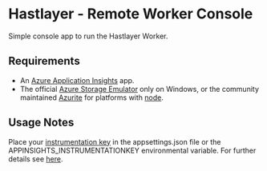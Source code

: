 ﻿# Hastlayer - Remote Worker Console



Simple console app to run the Hastlayer Worker.



## Requirements

* An [Azure Application Insights](https://docs.microsoft.com/en-us/azure/azure-monitor/app/create-new-resource) app.
* The official [Azure Storage Emulator](https://docs.microsoft.com/en-us/azure/storage/common/storage-use-emulator) only on Windows, or the community maintained [Azurite](https://github.com/azure/azurite) for platforms with [node](https://nodejs.org/).



## Usage Notes

Place your [instrumentation key](https://docs.microsoft.com/en-us/azure/azure-monitor/app/create-new-resource#copy-the-instrumentation-key) in the appsettings.json file or the APPINSIGHTS_INSTRUMENTATIONKEY environmental variable. For further details see [here](https://docs.microsoft.com/en-us/azure/azure-monitor/app/asp-net-core).